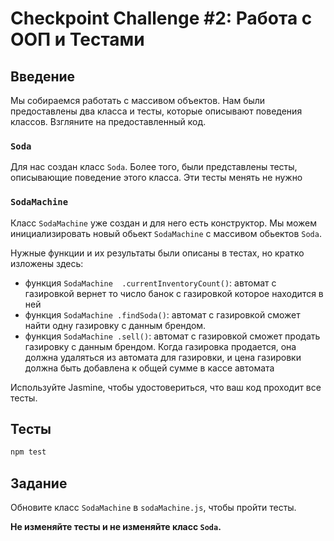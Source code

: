 # Checkpoint Challenge #2: Работа с ООП и Тестами


## Введение

Мы собираемся работать с массивом объектов. Нам были предоставлены два класса и тесты, которые описывают поведения классов. Взгляните на предоставленный код.

### `Soda`

Для нас создан класс `Soda`. Более того, были представлены тесты, описывающие поведение этого класса. Эти тесты менять не нужно

### `SodaMachine`

Класс `SodaMachine` уже создан и для него есть конструктор. Мы можем инициализировать новый обьект `SodaMachine` с массивом обьектов `Soda`.

Нужные функции и их результаты были описаны в тестах, но кратко изложены здесь:

- функция `SodaMachine  .currentInventoryCount()`: автомат с газировкой вернет то число банок с газировкой которое находится в ней
- функция `SodaMachine .findSoda()`: автомат с газировкой сможет найти одну газировку с данным брендом.
- функция `SodaMachine .sell()`: автомат с газировкой сможет продать газировку с данным брендом. Когда газировка продается, она должна удаляться из автомата для газировки, и цена газировки должна быть добавлена к общей сумме в кассе автомата

Используйте Jasmine, чтобы удостовериться, что ваш код проходит все тесты.

## Тесты
```bash
npm test
```

## Задание

Обновите класс `SodaMachine` в `sodaMachine.js`, чтобы пройти тесты.

**Не изменяйте тесты и не изменяйте класс `Soda`.**
